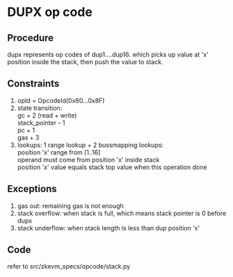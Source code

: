 # DUPX op code
## Procedure
   dupx represents op codes of dup1....dup16. which picks up value at 'x' position inside the stack, then push the value to stack.

## Constraints
   1. opId = OpcodeId(0x80...0x8F)
   2. state transition:  
       gc + 2 (read + write)  
      stack_pointer - 1  
      pc + 1  
      gas + 3  
   3. lookups: 1 range lookup + 2 bussmapping lookups:  
      position 'x' range from [1..16]  
      operand must come from position 'x' inside stack  
      position 'x' value equals stack top value when this operation done  

## Exceptions
   1. gas out: remaining gas is not enough
   2. stack overflow: when stack is full, which means stack pointer is 0 before dupx  
   3. stack underflow: when stack length is less than dup position 'x'  
 
## Code  
   refer to src/zkevm_specs/opcode/stack.py
